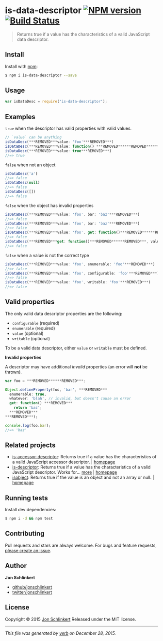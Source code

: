 # is-data-descriptor [![NPM version](https://img.shields.io/npm/v/is-data-descriptor.svg)](https://www.npmjs.com/package/is-data-descriptor) [![Build Status](https://img.shields.io/travis/jonschlinkert/is-data-descriptor.svg)](https://travis-ci.org/jonschlinkert/is-data-descriptor)

> Returns true if a value has the characteristics of a valid JavaScript data descriptor.

## Install

Install with [npm](https://www.npmjs.com/):

```sh
$ npm i is-data-descriptor --save
```

## Usage

```js
var isDataDesc = require('is-data-descriptor');
```

## Examples

`true` when the descriptor has valid properties with valid values.

```js
// `value` can be anything
isDataDesc(***REMOVED***value: 'foo'***REMOVED***)
isDataDesc(***REMOVED***value: function() ***REMOVED******REMOVED******REMOVED***)
isDataDesc(***REMOVED***value: true***REMOVED***)
//=> true
```

`false` when not an object

```js
isDataDesc('a')
//=> false
isDataDesc(null)
//=> false
isDataDesc([])
//=> false
```

`false` when the object has invalid properties

```js
isDataDesc(***REMOVED***value: 'foo', bar: 'baz'***REMOVED***)
//=> false
isDataDesc(***REMOVED***value: 'foo', bar: 'baz'***REMOVED***)
//=> false
isDataDesc(***REMOVED***value: 'foo', get: function()***REMOVED******REMOVED******REMOVED***)
//=> false
isDataDesc(***REMOVED***get: function()***REMOVED******REMOVED***, value: 'foo'***REMOVED***)
//=> false
```

`false` when a value is not the correct type

```js
isDataDesc(***REMOVED***value: 'foo', enumerable: 'foo'***REMOVED***)
//=> false
isDataDesc(***REMOVED***value: 'foo', configurable: 'foo'***REMOVED***)
//=> false
isDataDesc(***REMOVED***value: 'foo', writable: 'foo'***REMOVED***)
//=> false
```

## Valid properties

The only valid data descriptor properties are the following:

* `configurable` (required)
* `enumerable` (required)
* `value` (optional)
* `writable` (optional)

To be a valid data descriptor, either `value` or `writable` must be defined.

**Invalid properties**

A descriptor may have additional _invalid_ properties (an error will **not** be thrown).

```js
var foo = ***REMOVED******REMOVED***;

Object.defineProperty(foo, 'bar', ***REMOVED***
  enumerable: true,
  whatever: 'blah', // invalid, but doesn't cause an error
  get: function() ***REMOVED***
    return 'baz';
  ***REMOVED***
***REMOVED***);

console.log(foo.bar);
//=> 'baz'
```

## Related projects

* [is-accessor-descriptor](https://www.npmjs.com/package/is-accessor-descriptor): Returns true if a value has the characteristics of a valid JavaScript accessor descriptor. | [homepage](https://github.com/jonschlinkert/is-accessor-descriptor)
* [is-descriptor](https://www.npmjs.com/package/is-descriptor): Returns true if a value has the characteristics of a valid JavaScript descriptor. Works for… [more](https://www.npmjs.com/package/is-descriptor) | [homepage](https://github.com/jonschlinkert/is-descriptor)
* [isobject](https://www.npmjs.com/package/isobject): Returns true if the value is an object and not an array or null. | [homepage](https://github.com/jonschlinkert/isobject)

## Running tests

Install dev dependencies:

```sh
$ npm i -d && npm test
```

## Contributing

Pull requests and stars are always welcome. For bugs and feature requests, [please create an issue](https://github.com/jonschlinkert/is-data-descriptor/issues/new).

## Author

**Jon Schlinkert**

* [github/jonschlinkert](https://github.com/jonschlinkert)
* [twitter/jonschlinkert](http://twitter.com/jonschlinkert)

## License

Copyright © 2015 [Jon Schlinkert](https://github.com/jonschlinkert)
Released under the MIT license.

***

_This file was generated by [verb](https://github.com/verbose/verb) on December 28, 2015._